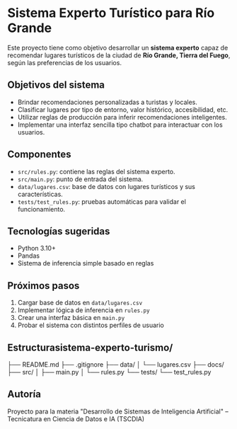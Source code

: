# Sistema Experto Turístico para Río Grande

Este proyecto tiene como objetivo desarrollar un **sistema experto** capaz de recomendar lugares turísticos de la ciudad de **Río Grande, Tierra del Fuego**, según las preferencias de los usuarios.

## Objetivos del sistema

- Brindar recomendaciones personalizadas a turistas y locales.
- Clasificar lugares por tipo de entorno, valor histórico, accesibilidad, etc.
- Utilizar reglas de producción para inferir recomendaciones inteligentes.
- Implementar una interfaz sencilla tipo chatbot para interactuar con los usuarios.

## Componentes

- `src/rules.py`: contiene las reglas del sistema experto.
- `src/main.py`: punto de entrada del sistema.
- `data/lugares.csv`: base de datos con lugares turísticos y sus características.
- `tests/test_rules.py`: pruebas automáticas para validar el funcionamiento.

## Tecnologías sugeridas

- Python 3.10+
- Pandas
- Sistema de inferencia simple basado en reglas

## Próximos pasos

1. Cargar base de datos en `data/lugares.csv`
2. Implementar lógica de inferencia en `rules.py`
3. Crear una interfaz básica en `main.py`
4. Probar el sistema con distintos perfiles de usuario

## Estructurasistema-experto-turismo/
├── README.md
├── .gitignore
├── data/
│ └── lugares.csv
├── docs/
├── src/
│ ├── main.py
│ └── rules.py
└── tests/
└── test_rules.py


## Autoría
Proyecto para la materia "Desarrollo de Sistemas de Inteligencia Artificial" – Tecnicatura en Ciencia de Datos e IA (TSCDIA)
